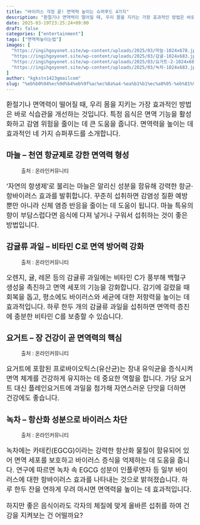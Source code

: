 ```yaml
---
title: "바이러스 걱정 끝! 면역력 높이는 슈퍼푸드 4가지"
description: "환절기나 면역력이 떨어질 때, 우리 몸을 지키는 가장 효과적인 방법은 바로 식습관을 개선하는 것입니다. 특정 음식은 면역 기능을 활성화하고 감염 위험을 줄이는 데 큰 도움을 줍니다. 면역력을 높이는 데 효과적인 네 가지 슈퍼푸드를 소개합니다."
date: 2025-03-19T23:25:24+09:00
draft: false
categories: ["entertainment"]
tags: ["면역력높이는법"]
images: [
  "https://ingihgoyonet.site/wp-content/uploads/2025/03/마늘-1024x678.jpg"
  "https://ingihgoyonet.site/wp-content/uploads/2025/03/감귤-1024x683.jpg"
  "https://ingihgoyonet.site/wp-content/uploads/2025/03/요거트-2-1024x681.jpg"
  "https://ingihgoyonet.site/wp-content/uploads/2025/03/녹차-1024x683.jpg"
]
author: "kgkstn1423gmailcom"
slug: "%eb%b0%94%ec%9d%b4%eb%9f%ac%ec%8a%a4-%ea%b1%b1%ec%a0%95-%eb%81%9d-%eb%a9%b4%ec%97%ad%eb%a0%a5-%eb%86%92%ec%9d%b4%eb%8a%94-%ec%8a%88%ed%8d%bc%ed%91%b8%eb%93%9c-4%ea%b0%80%ec%a7%80"
---
```


<p style="font-size:18px">환절기나 면역력이 떨어질 때, 우리 몸을 지키는 가장 효과적인 방법은 바로 식습관을 개선하는 것입니다. 특정 음식은 면역 기능을 활성화하고 감염 위험을 줄이는 데 큰 도움을 줍니다. 면역력을 높이는 데 효과적인 네 가지 슈퍼푸드를 소개합니다.</p> <h2 >마늘 – 천연 항균제로 강한 면역력 형성</h2> <figure ><img src="https://ingihgoyonet.site/wp-content/uploads/2025/03/마늘-1024x678.jpg" alt="" style="aspect-ratio:16/9;object-fit:cover"/><figcaption >출처 : 온라인커뮤니티</figcaption></figure> <p style="font-size:18px">‘자연의 항생제’로 불리는 마늘은 알리신 성분을 함유해 강력한 항균·항바이러스 효과를 발휘합니다. 꾸준히 섭취하면 감염성 질환 예방뿐만 아니라 신체 염증 반응을 줄이는 데 도움이 됩니다. 마늘 특유의 향이 부담스럽다면 음식에 다져 넣거나 구워서 섭취하는 것이 좋은 방법입니다.</p> <h2 >감귤류 과일 – 비타민 C로 면역 방어력 강화</h2> <figure ><img src="https://ingihgoyonet.site/wp-content/uploads/2025/03/감귤-1024x683.jpg" alt="" /><figcaption >출처 : 온라인커뮤니티</figcaption></figure> <p style="font-size:18px">오렌지, 귤, 레몬 등의 감귤류 과일에는 비타민 C가 풍부해 백혈구 생성을 촉진하고 면역 세포의 기능을 강화합니다. 감기에 걸렸을 때 회복을 돕고, 평소에도 바이러스와 세균에 대한 저항력을 높이는 데 효과적입니다. 하루 한두 개의 감귤류 과일을 섭취하면 면역력 증진에 충분한 비타민 C를 보충할 수 있습니다.</p> <h2 >요거트 – 장 건강이 곧 면역력의 핵심</h2> <figure ><img src="https://ingihgoyonet.site/wp-content/uploads/2025/03/요거트-2-1024x681.jpg" alt="" style="aspect-ratio:16/9;object-fit:cover"/><figcaption >출처 : 온라인커뮤니티</figcaption></figure> <p style="font-size:18px">요거트에 포함된 프로바이오틱스(유산균)는 장내 유익균을 증식시켜 면역 체계를 건강하게 유지하는 데 중요한 역할을 합니다. 가당 요거트 대신 플레인요거트에 과일을 첨가해 자연스러운 단맛을 더하면 건강에도 좋습니다.</p> <h2 >녹차 – 항산화 성분으로 바이러스 차단</h2> <figure ><img src="https://ingihgoyonet.site/wp-content/uploads/2025/03/녹차-1024x683.jpg" alt="" style="aspect-ratio:16/9;object-fit:cover"/><figcaption >출처 : 온라인커뮤니티</figcaption></figure> <p style="font-size:18px">녹차에는 카테킨(EGCG)이라는 강력한 항산화 물질이 함유되어 있어 면역 세포를 보호하고 바이러스 증식을 억제하는 데 도움을 줍니다. 연구에 따르면 녹차 속 EGCG 성분이 인플루엔자 등 일부 바이러스에 대한 항바이러스 효과를 나타내는 것으로 밝혀졌습니다. 하루 한두 잔을 연하게 우려 마시면 면역력을 높이는 데 효과적입니다.</p> <p style="font-size:18px">하지만 좋은 음식이라도 각자의 체질에 맞게 올바른 섭취를 하여 건강을 지켜보는 건 어떨까요? </p>